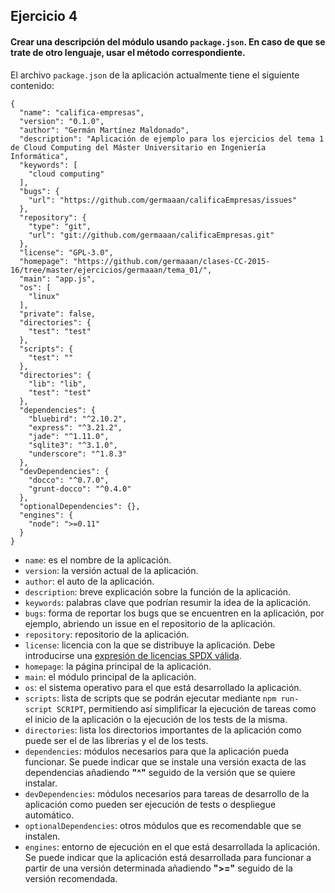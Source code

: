 ## Ejercicio 4

#### Crear una descripción del módulo usando `package.json`. En caso de que se trate de otro lenguaje, usar el método correspondiente.

El archivo `package.json` de la aplicación actualmente tiene el siguiente contenido:

```
{
  "name": "califica-empresas",
  "version": "0.1.0",
  "author": "Germán Martínez Maldonado",
  "description": "Aplicación de ejemplo para los ejercicios del tema 1 de Cloud Computing del Máster Universitario en Ingeniería Informática",
  "keywords": [
    "cloud computing"
  ],
  "bugs": {
    "url": "https://github.com/germaaan/calificaEmpresas/issues"
  },
  "repository": {
    "type": "git",
    "url": "git://github.com/germaaan/calificaEmpresas.git"
  },
  "license": "GPL-3.0",
  "homepage": "https://github.com/germaaan/clases-CC-2015-16/tree/master/ejercicios/germaaan/tema_01/",
  "main": "app.js",
  "os": [
    "linux"
  ],
  "private": false,
  "directories": {
    "test": "test"
  },
  "scripts": {
    "test": ""
  },
  "directories": {
    "lib": "lib",
    "test": "test"
  },
  "dependencies": {
    "bluebird": "^2.10.2",
    "express": "^3.21.2",
    "jade": "^1.11.0",
    "sqlite3": "^3.1.0",
    "underscore": "^1.8.3"
  },
  "devDependencies": {
    "docco": "^0.7.0",
    "grunt-docco": "^0.4.0"
  },
  "optionalDependencies": {},
  "engines": {
    "node": ">=0.11"
  }
}
```

- `name`: es el nombre de la aplicación.
- `version`: la versión actual de la aplicación.
- `author`: el auto de la aplicación.
- `description`: breve explicación sobre la función de la aplicación.
- `keywords`: palabras clave que podrían resumir la idea de la aplicación.
- `bugs`: forma de reportar los bugs que se encuentren en la aplicación, por ejemplo, abriendo un issue en el repositorio de la aplicación.
- `repository`: repositorio de la aplicación.
- `license`: licencia con la que se distribuye la aplicación. Debe introducirse una [expresión de licencias SPDX válida](http://spdx.org/licenses/).
- `homepage`: la página principal de la aplicación.
- `main`: el módulo principal de la aplicación.
- `os`: el sistema operativo para el que está desarrollado la aplicación.
- `scripts`: lista de scripts que se podrán ejecutar mediante `npm run-script SCRIPT`, permitiendo así simplificar la ejecución de tareas como el inicio de la aplicación o la ejecución de los tests de la misma.
- `directories`: lista los directorios importantes de la aplicación como puede ser el de las librerías y el de los tests.
- `dependencies`: módulos necesarios para que la aplicación pueda funcionar. Se puede indicar que se instale una versión exacta de las dependencias añadiendo **"^"** seguido de la versión que se quiere instalar.
- `devDependencies`: módulos necesarios para tareas de desarrollo de la aplicación como pueden ser ejecución de tests o despliegue automático.
- `optionalDependencies`: otros módulos que es recomendable que se instalen.
- `engines`: entorno de ejecución en el que está desarrollada la aplicación. Se puede indicar que la aplicación está desarrollada para funcionar a partir de una versión determinada añadiendo **">="** seguido de la versión recomendada.
